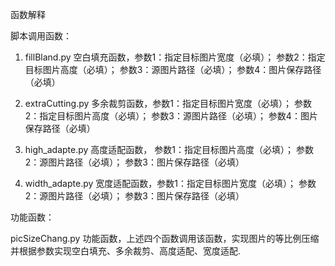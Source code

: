 函数解释


脚本调用函数：

1. fillBland.py 空白填充函数，参数1：指定目标图片宽度（必填）；
                             参数2：指定目标图片高度（必填）；
                             参数3：源图片路径（必填）；
                             参数4：图片保存路径（必填）

2. extraCutting.py 多余裁剪函数，参数1：指定目标图片宽度（必填）；
                                参数2：指定目标图片高度（必填）；
                                参数3：源图片路径（必填）；
                                参数4：图片保存路径（必填）

3. high_adapte.py 高度适配函数， 参数1：指定目标图片高度（必填）；
                                参数2：源图片路径（必填）；
                                参数3：图片保存路径（必填）

4. width_adapte.py 宽度适配函数，参数1：指定目标图片宽度（必填）；
                                参数2：源图片路径（必填）；
                                参数3：图片保存路径（必填）

功能函数：

picSizeChang.py 功能函数，上述四个函数调用该函数，实现图片的等比例压缩并根据参数实现空白填充、多余裁剪、高度适配、宽度适配.